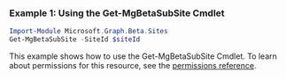 ### Example 1: Using the Get-MgBetaSubSite Cmdlet
```powershell
Import-Module Microsoft.Graph.Beta.Sites
Get-MgBetaSubSite -SiteId $siteId
```
This example shows how to use the Get-MgBetaSubSite Cmdlet.
To learn about permissions for this resource, see the [permissions reference](/graph/permissions-reference).

